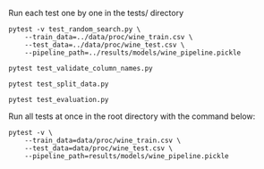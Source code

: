 Run each test one by one in the tests/ directory
```
pytest -v test_random_search.py \
    --train_data=../data/proc/wine_train.csv \
    --test_data=../data/proc/wine_test.csv \
    --pipeline_path=../results/models/wine_pipeline.pickle

pytest test_validate_column_names.py 

pytest test_split_data.py

pytest test_evaluation.py
```

Run all tests at once in the root directory with the command below: 
```
pytest -v \
    --train_data=data/proc/wine_train.csv \
    --test_data=data/proc/wine_test.csv \
    --pipeline_path=results/models/wine_pipeline.pickle
```
